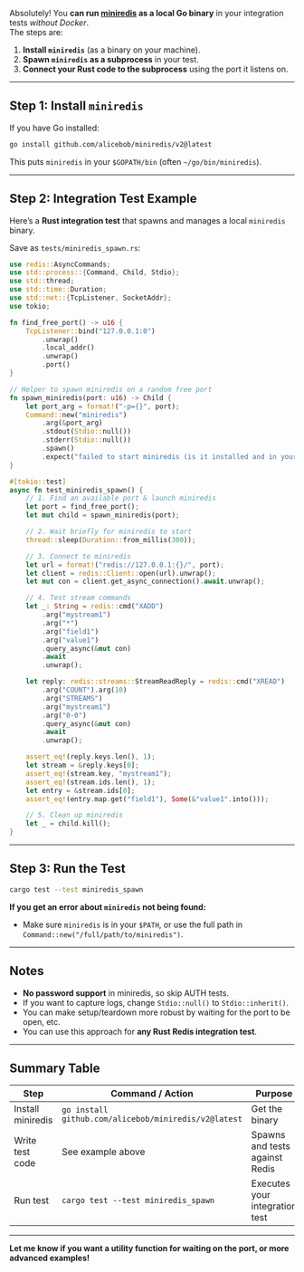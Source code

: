 Absolutely! You **can run [miniredis](https://github.com/alicebob/miniredis) as a local Go binary** in your integration tests _without Docker_.  
The steps are:

1. **Install `miniredis`** (as a binary on your machine).
2. **Spawn `miniredis` as a subprocess** in your test.
3. **Connect your Rust code to the subprocess** using the port it listens on.

---

## Step 1: Install `miniredis`

If you have Go installed:

```sh
go install github.com/alicebob/miniredis/v2@latest
```
This puts `miniredis` in your `$GOPATH/bin` (often `~/go/bin/miniredis`).

---

## Step 2: Integration Test Example

Here’s a **Rust integration test** that spawns and manages a local `miniredis` binary.

Save as `tests/miniredis_spawn.rs`:

```rust
use redis::AsyncCommands;
use std::process::{Command, Child, Stdio};
use std::thread;
use std::time::Duration;
use std::net::{TcpListener, SocketAddr};
use tokio;

fn find_free_port() -> u16 {
    TcpListener::bind("127.0.0.1:0")
        .unwrap()
        .local_addr()
        .unwrap()
        .port()
}

// Helper to spawn miniredis on a random free port
fn spawn_miniredis(port: u16) -> Child {
    let port_arg = format!("-p={}", port);
    Command::new("miniredis")
        .arg(&port_arg)
        .stdout(Stdio::null())
        .stderr(Stdio::null())
        .spawn()
        .expect("failed to start miniredis (is it installed and in your $PATH?)")
}

#[tokio::test]
async fn test_miniredis_spawn() {
    // 1. Find an available port & launch miniredis
    let port = find_free_port();
    let mut child = spawn_miniredis(port);

    // 2. Wait briefly for miniredis to start
    thread::sleep(Duration::from_millis(300));

    // 3. Connect to miniredis
    let url = format!("redis://127.0.0.1:{}/", port);
    let client = redis::Client::open(url).unwrap();
    let mut con = client.get_async_connection().await.unwrap();

    // 4. Test stream commands
    let _: String = redis::cmd("XADD")
        .arg("mystream1")
        .arg("*")
        .arg("field1")
        .arg("value1")
        .query_async(&mut con)
        .await
        .unwrap();

    let reply: redis::streams::StreamReadReply = redis::cmd("XREAD")
        .arg("COUNT").arg(10)
        .arg("STREAMS")
        .arg("mystream1")
        .arg("0-0")
        .query_async(&mut con)
        .await
        .unwrap();

    assert_eq!(reply.keys.len(), 1);
    let stream = &reply.keys[0];
    assert_eq!(stream.key, "mystream1");
    assert_eq!(stream.ids.len(), 1);
    let entry = &stream.ids[0];
    assert_eq!(entry.map.get("field1"), Some(&"value1".into()));

    // 5. Clean up miniredis
    let _ = child.kill();
}
```

---

## Step 3: Run the Test

```sh
cargo test --test miniredis_spawn
```

**If you get an error about `miniredis` not being found:**
- Make sure `miniredis` is in your `$PATH`, or use the full path in `Command::new("/full/path/to/miniredis")`.

---

## Notes

- **No password support** in miniredis, so skip AUTH tests.
- If you want to capture logs, change `Stdio::null()` to `Stdio::inherit()`.
- You can make setup/teardown more robust by waiting for the port to be open, etc.
- You can use this approach for **any Rust Redis integration test**.

---

## Summary Table

| Step                  | Command / Action                                   | Purpose                         |
|-----------------------|----------------------------------------------------|---------------------------------|
| Install miniredis     | `go install github.com/alicebob/miniredis/v2@latest` | Get the binary                  |
| Write test code       | See example above                                  | Spawns and tests against Redis  |
| Run test              | `cargo test --test miniredis_spawn`                | Executes your integration test  |

---

**Let me know if you want a utility function for waiting on the port, or more advanced examples!**
